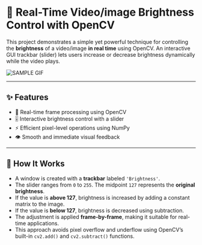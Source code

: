 # 🎥 Real-Time Video/image Brightness Control with OpenCV

This project demonstrates a simple yet powerful technique for controlling the **brightness** of a video/image **in real time** using OpenCV. An interactive GUI trackbar (slider) lets users increase or decrease brightness dynamically while the video plays.


![SAMPLE GIF](sample.gif)

---

## ✨ Features

- 🔄 Real-time frame processing using OpenCV
- 🎚️ Interactive brightness control with a slider
- ⚡ Efficient pixel-level operations using NumPy
- 👁️ Smooth and immediate visual feedback


---

## 🧠 How It Works

- A window is created with a **trackbar** labeled `'Brightness'`.
- The slider ranges from `0` to `255`. The midpoint `127` represents the **original brightness**.
- If the value is **above 127**, brightness is increased by adding a constant matrix to the image.
- If the value is **below 127**, brightness is decreased using subtraction.
- The adjustment is applied **frame-by-frame**, making it suitable for real-time applications.
- This approach avoids pixel overflow and underflow using OpenCV’s built-in `cv2.add()` and `cv2.subtract()` functions.




